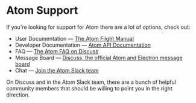 # Atom Support

If you're looking for support for Atom there are a lot of options, check out:

- User Documentation &mdash; [The Atom Flight Manual](https://flight-manual.atom.io)
- Developer Documentation &mdash; [Atom API Documentation](https://atom.io/docs/api/latest)
- FAQ &mdash; [The Atom FAQ on Discuss](https://discuss.atom.io/c/faq)
- Message Board &mdash; [Discuss, the official Atom and Electron message board](https://discuss.atom.io)
- Chat &mdash; [Join the Atom Slack team](https://atom-slack.herokuapp.com/)

On Discuss and in the Atom Slack team, there are a bunch of helpful community members that should be willing to point you in the right direction.
